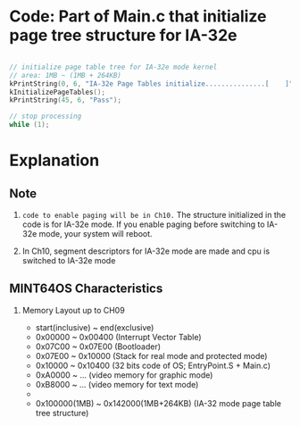 # Code: Part of Main.c that initialize page tree structure for IA-32e
```c

// initialize page table tree for IA-32e mode kernel
// area: 1MB ~ (1MB + 264KB)
kPrintString(0, 6, "IA-32e Page Tables initialize...............[    ]");
kInitializePageTables();
kPrintString(45, 6, "Pass");

// stop processing
while (1);
```

# Explanation

## Note

1. `code to enable paging will be in Ch10.` The structure initialized in the code
is for IA-32e mode. If you enable paging before switching to IA-32e mode, your
system will reboot.

2. In Ch10, segment descriptors for IA-32e mode are made and cpu is switched to
IA-32e mode 

## MINT64OS Characteristics

1. Memory Layout up to CH09

    * start(inclusive) ~ end(exclusive)
    * 0x00000  ~ 0x00400  (Interrupt Vector Table)
    * 0x07C00  ~ 0x07E00  (Bootloader)
    * 0x07E00  ~ 0x10000  (Stack for real mode and protected mode)
    * 0x10000  ~ 0x10400  (32 bits code of OS; EntryPoint.S + Main.c)
    * 0xA0000  ~ ...      (video memory for graphic mode)
    * 0xB8000  ~ ...      (video memory for text mode)
    *
    * 0x100000(1MB) ~ 0x142000(1MB+264KB) (IA-32 mode page table tree structure)
